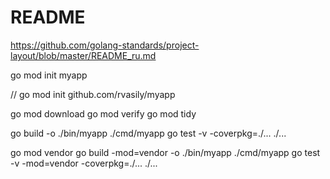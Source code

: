 # README

<https://github.com/golang-standards/project-layout/blob/master/README_ru.md>

go mod init myapp

// go mod init github.com/rvasily/myapp

go mod download
go mod verify
go mod tidy

go build  -o ./bin/myapp ./cmd/myapp
go test -v -coverpkg=./... ./...

go mod vendor
go build -mod=vendor -o ./bin/myapp ./cmd/myapp
go test -v -mod=vendor -coverpkg=./... ./...
